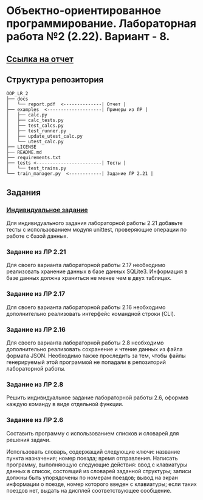 # Объектно-ориентированное программирование. Лабораторная работа №2 (2.22). Вариант - 8.

## [Ссылка на отчет](docs/report.pdf)

## Структура репозитория

```
OOP_LR_2
├── docs
│   └── report.pdf  <--------------| Отчет |
├── examples  <--------------------| Примеры из ЛР |
│   ├── calc.py
│   ├── calc_tests.py
│   ├── test_calcs.py
│   ├── test_runner.py
│   ├── update_utest_calc.py
│   └── utest_calc.py
├── LICENSE
├── README.md
├── requirements.txt
├── tests <------------------------| Тесты |
│   └── test_trains.py
└── train_manager.py  <------------| Задание ЛР 2.21 |

```

## Задания

### [Индивидуальное задание](tests/test_trains.py)

Для индивидуального задания лабораторной работы 2.21 добавьте тесты с использованием
модуля unittest, проверяющие операции по работе с базой данных.

### Задание из ЛР 2.21

Для своего варианта лабораторной работы 2.17 необходимо реализовать хранение данных в
базе данных SQLite3. Информация в базе данных должна храниться не менее чем в двух
таблицах.

### Задание из ЛР 2.17

Для своего варианта лабораторной работы 2.16 необходимо дополнительно реализовать
интерфейс командной строки (CLI).

### Задание из ЛР 2.16

Для своего варианта лабораторной работы 2.8 необходимо дополнительно реализовать
сохранение и чтение данных из файла формата JSON. Необходимо также проследить за тем,
чтобы файлы генерируемый этой программой не попадали в репозиторий лабораторной
работы.

### Задание из ЛР 2.8

Решить индивидуальное задание лабораторной работы 2.6, оформив каждую команду в виде
отдельной функции.

### Задание из ЛР 2.6

Составить программу с использованием списков и словарей для решения задачи. 

Использовать словарь, содержащий следующие ключи: название пункта назначения; номер
поезда; время отправления. Написать программу, выполняющую следующие действия: ввод
с клавиатуры данных в список, состоящий из словарей заданной структуры; записи должны
быть упорядочены по номерам поездов; вывод на экран информации о поезде, номер
которого введен с клавиатуры; если таких поездов нет, выдать на дисплей соответствующее
сообщение.
